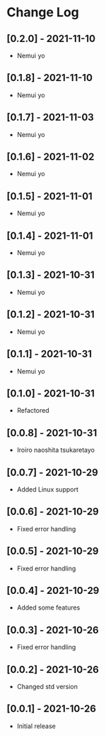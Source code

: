 # Change Log

## [0.2.0] - 2021-11-10

- Nemui yo

## [0.1.8] - 2021-11-10

- Nemui yo

## [0.1.7] - 2021-11-03

- Nemui yo

## [0.1.6] - 2021-11-02

- Nemui yo

## [0.1.5] - 2021-11-01

- Nemui yo

## [0.1.4] - 2021-11-01

- Nemui yo

## [0.1.3] - 2021-10-31

- Nemui yo

## [0.1.2] - 2021-10-31

- Nemui yo

## [0.1.1] - 2021-10-31

- Nemui yo

## [0.1.0] - 2021-10-31

- Refactored

## [0.0.8] - 2021-10-31

- Iroiro naoshita tsukaretayo

## [0.0.7] - 2021-10-29

- Added Linux support

## [0.0.6] - 2021-10-29

- Fixed error handling

## [0.0.5] - 2021-10-29

- Fixed error handling

## [0.0.4] - 2021-10-29

- Added some features

## [0.0.3] - 2021-10-26

- Fixed error handling

## [0.0.2] - 2021-10-26

- Changed std version

## [0.0.1] - 2021-10-26

- Initial release
